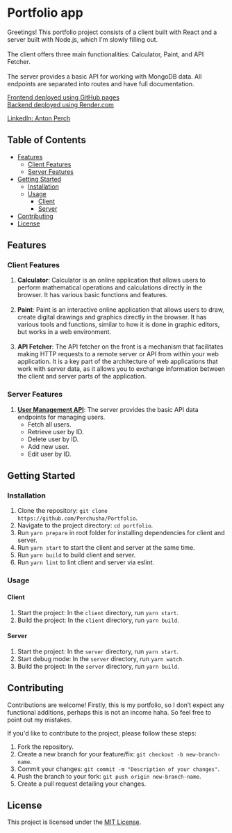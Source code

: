 # Portfolio app

Greetings! This portfolio project consists of a client built with React and a server built with Node.js, which I'm slowly filling out.
<br><br>
The client offers three main functionalities: Calculator, Paint, and API Fetcher.
<br><br>
The server provides a basic API for working with MongoDB data. All endpoints are separated into routes and have full documentation.

[Frontend deployed using GitHub pages](https://perchusha.github.io/Portfolio)<br>
[Backend deployed using Render.com](https://dashboard.render.com/web)

[LinkedIn: Anton Perch](https://www.linkedin.com/in/anton-perch-768578113/)

## Table of Contents

- [Features](#features)
    - [Client Features](#client-features)
    - [Server Features](#server-features)
- [Getting Started](#getting-started)
    - [Installation](#installation)
    - [Usage](#usage)
      - [Client](#client)
      - [Server](#server)
- [Contributing](#contributing)
- [License](#license)

## Features

### Client Features

1. **Calculator**: Calculator is an online application that allows users to perform mathematical operations and calculations directly in the browser. It has various basic functions and features.
<br><br>
2. **Paint**: Paint is an interactive online application that allows users to draw, create digital drawings and graphics directly in the browser. It has various tools and functions, similar to how it is done in graphic editors, but works in a web environment.
<br><br>
3. **API Fetcher**: The API fetcher on the front is a mechanism that facilitates making HTTP requests to a remote server or API from within your web application. It is a key part of the architecture of web applications that work with server data, as it allows you to exchange information between the client and server parts of the application.

### Server Features

1. [**User Management API**](./server/API.md): The server provides the basic API data endpoints for managing users. 
    - Fetch all users.
    - Retrieve user by ID.
    - Delete user by ID.
    - Add new user.
    - Edit user by ID.

## Getting Started

### Installation

1. Clone the repository: `git clone https://github.com/Perchusha/Portfolio`.
2. Navigate to the project directory: `cd portfolio`.
3. Run `yarn prepare` in root folder for installing dependencies for client and server.
4. Run `yarn start` to start the client and server at the same time.
5. Run `yarn build` to build client and server.
6. Run `yarn lint` to lint client and server via eslint.

### Usage

#### Client

1. Start the project: In the `client` directory, run `yarn start`.
2. Build the project: In the `client` directory, run `yarn build`.

#### Server

1. Start the project: In the `server` directory, run `yarn start`.
2. Start debug mode: In the `server` directory, run `yarn watch`.
3. Build the project: In the `server` directory, run `yarn build`.

## Contributing

Contributions are welcome! Firstly, this is my portfolio, so I don’t expect any functional additions, perhaps this is not an income haha. So feel free to point out my mistakes.

If you'd like to contribute to the project, please follow these steps:

1. Fork the repository.
2. Create a new branch for your feature/fix: `git checkout -b new-branch-name`.
3. Commit your changes: `git commit -m "Description of your changes"`.
4. Push the branch to your fork: `git push origin new-branch-name`.
5. Create a pull request detailing your changes.

## License

This project is licensed under the [MIT License](license.txt).
